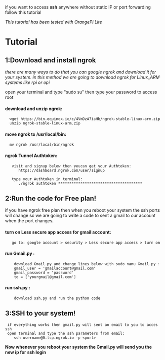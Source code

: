 if you want to access **ssh** anywhere without static IP or port forwarding follow this tutorial

*This tutorial has been tested with OrangePi Lite*

# Tutorial

## 1:Download and install ngrok

  *there are many ways to do that you can google ngrok and download it for your system.
  in this method we are going to download ngrok for Linux_ARM systems like rpi or opi*
  
  open your terminal and type "sudo su" then type your password to access root
  
  #### download and unzip ngrok:
      wget https://bin.equinox.io/c/4VmDzA7iaHb/ngrok-stable-linux-arm.zip 
      unzip ngrok-stable-linux-arm.zip
      
  #### move ngrok to /usr/local/bin:
      mv ngrok /usr/local/bin/ngrok
  #### ngrok Tunnel Authtoken:
       visit and signup below then youcan get your Authtoken:
          https://dashboard.ngrok.com/user/signup
          
       type your Authtoken in terminal:
          ./ngrok authtoken **************************************
          
## 2:Run the code for Free plan!
   
   if you have ngrok free plan then when you reboot your system the ssh ports will change so we are going to write a code to sent a gmail to our account when the port changes.
   
   #### turn on Less secure app access for gmail account:
       go to: google account > security > Less secure app access > turn on
       
   #### run Gmail.py :
        download Gmail.py and change lines below with sudo nanu Gmail.py :
        gmail_user = 'gmailaccount@gmail.com'
        gmail_password = 'password'
        to = ['yourgmail@gmail.com']
        
   #### run ssh.py :
        download ssh.py and run the python code
        
  ## 3:SSH to your system!
     if everything works then gmail.py will sent an email to you to acces ssh
     open terminal and type the ssh parameters from email:
        ssh username@0.tcp.ngrok.io -p <port>
 
        
 **Now whenever you reboot your system the Gmail.py will send you the new ip for ssh login**
